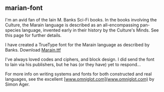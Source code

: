 ## marian-font

I'm an avid fan of the Iain M. Banks Sci-Fi books. In the books involving the Culture, the Marain language is described as an all-encompassing pan-species language, invented early in their history by the Culture's Minds. See this page for further details.

I have created a TrueType font for the Marain language as described by Banks. Download [Marain.ttf](Marain.ttf)

I've always loved codes and ciphers, and block design. I did send the font to Iain via his publishers, but he has (or they have) yet to respond...

For more info on writing systems and fonts for both constructed and real languages, see the excellent [www.omniglot.com](www.omniglot.com) by Simon Ager.